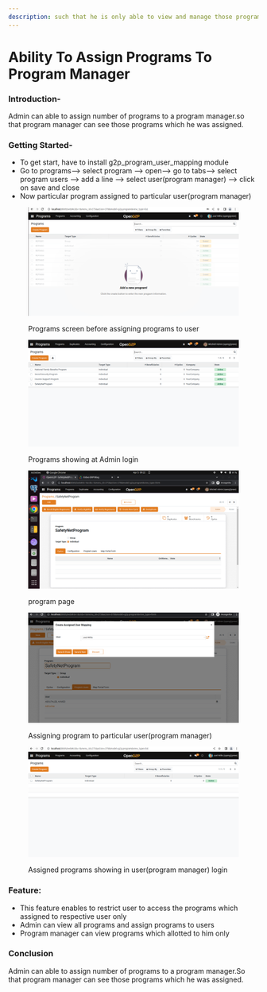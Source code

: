 ```yaml
---
description: such that he is only able to view and manage those programs
---
```


# Ability To Assign Programs To Program Manager

### Introduction-

Admin can able to assign number of programs to a program manager.so that program manager can see those programs which he was assigned.

### Getting Started-

* To get start, have to install g2p\_program\_user\_mapping module
* Go to programs--> select program --> open--> go to tabs--> select program users --> add a line --> select user(program manager) --> click on save and close
* Now particular program assigned to particular user(program manager)

<figure><img src="../.gitbook/assets/user programs (1).png" alt=""><figcaption><p>Programs screen before assigning programs to user</p></figcaption></figure>

<figure><img src="../.gitbook/assets/Admin programs.png" alt=""><figcaption><p>Programs showing at Admin login</p></figcaption></figure>

<figure><img src="../.gitbook/assets/program page (1).png" alt=""><figcaption><p>program page</p></figcaption></figure>

<figure><img src="../.gitbook/assets/Screenshot from 2023-04-05 09-23-10.png" alt=""><figcaption><p>Assigning program to particular user(program manager)</p></figcaption></figure>

<figure><img src="../.gitbook/assets/Screenshot from 2023-04-05 09-23-36.png" alt=""><figcaption><p>Assigned programs showing in user(program manager) login</p></figcaption></figure>

### Feature:

* This feature enables to restrict user to access the programs which assigned to respective user only
* Admin can view all programs and assign programs to users
* Program manager can view programs which allotted to him only

### Conclusion

Admin can able to assign number of programs to a program manager.So that program manager can see those programs which he was assigned.
